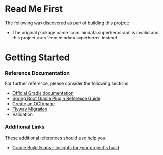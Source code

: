 # Read Me First
The following was discovered as part of building this project:

* The original package name 'com.mindata.superheros-api' is invalid and this project uses 'com.mindata.superheros' instead.

# Getting Started

### Reference Documentation
For further reference, please consider the following sections:

* [Official Gradle documentation](https://docs.gradle.org)
* [Spring Boot Gradle Plugin Reference Guide](https://docs.spring.io/spring-boot/docs/2.5.6/gradle-plugin/reference/html/)
* [Create an OCI image](https://docs.spring.io/spring-boot/docs/2.5.6/gradle-plugin/reference/html/#build-image)
* [Flyway Migration](https://docs.spring.io/spring-boot/docs/2.5.6/reference/htmlsingle/#howto-execute-flyway-database-migrations-on-startup)
* [Validation](https://docs.spring.io/spring-boot/docs/2.5.6/reference/htmlsingle/#boot-features-validation)

### Additional Links
These additional references should also help you:

* [Gradle Build Scans – insights for your project's build](https://scans.gradle.com#gradle)

